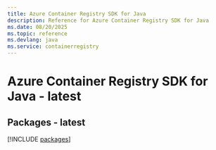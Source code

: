 ```yaml
---
title: Azure Container Registry SDK for Java
description: Reference for Azure Container Registry SDK for Java
ms.date: 08/20/2025
ms.topic: reference
ms.devlang: java
ms.service: containerregistry
---
```

# Azure Container Registry SDK for Java - latest
## Packages - latest
[!INCLUDE [packages](container-registry-index.md)]
